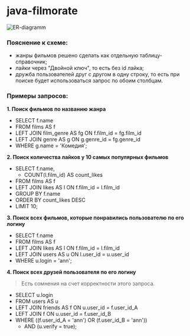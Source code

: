 # java-filmorate

![ER-diagramm](/java-filmorate/Filmorate.png)

### Пояснение к схеме:
- жанры фильмов решено сделать как отдельную таблицу-справочник;
- лайки через "Двойной ключ", то есть без id лайка;
- дружба пользователей друг с другом в одну строку, то есть при поиске будет использоваться запрос по обоим столбцам.

### Примеры запросов:
**1. Поиск фильмов по названию жанра**
- SELECT f.name
- FROM films AS f
- LEFT JOIN film_genre AS fg ON f.film_id = fg.film_id
- LEFT JOIN genre AS g ON g.genre_id = fg.genre_id
- WHERE g.name = 'Комедия';

**2. Поиск количества лайков у 10 самых популярных фильмов**
- SELECT f.name,
  - COUNT(l.film_id) AS count_likes
- FROM films AS f
- LEFT JOIN likes AS l ON f.film_id = l.film_id
- GROUP BY f.name
- ORDER BY count_likes DESC
- LIMIT 10;

**3. Поиск всех фильмов, которые понравились пользователю по его логину**
- SELECT f.name
- FROM films AS f
- LEFT JOIN likes AS l ON f.film_id = l.film_id
- LEFT JOIN users AS u ON l.user_id = u.user_id
- WHERE u.login = 'ann';

**4. Поиск всех друзей пользователя по его логину**

> Есть сомнения на счет корректности этого запроса.

- SELECT u.login
- FROM users AS u
- LEFT JOIN friends AS f ON u.user_id = f.user_id_A
- LEFT JOIN f ON u.user_id = f.user_id_B
- WHERE ((f.user_id_A = 'ann') OR (f.user_id_B = 'ann'))
  - AND (u.verify = true);